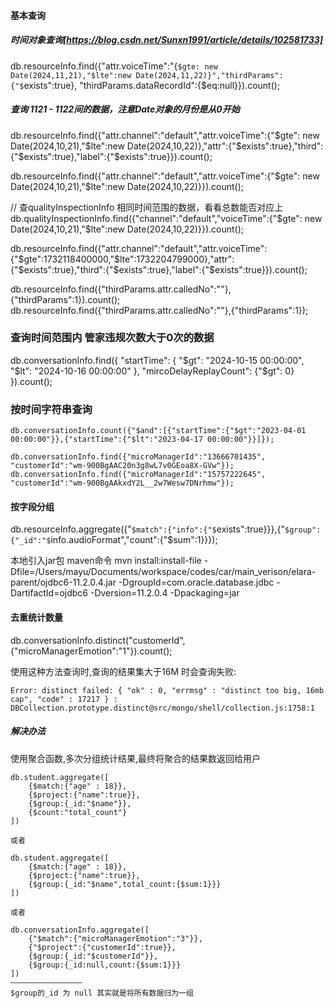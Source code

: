 #### 基本查询
##### 时间对象查询[https://blog.csdn.net/Sunxn1991/article/details/102581733]
db.resourceInfo.find({"attr.voiceTime":"{`$gte: new Date(2024,11,21),"$lte":new Date(2024,11,22)}","thirdParams":{"$`exists"\:true}, "thirdParams.dataRecordId":{\$eq\:null}}).count();


##### 查询 1121 - 1122间的数据，注意Date对象的月份是从0开始
db.resourceInfo.find({"attr.channel":"default","attr.voiceTime":{"$gte": new Date(2024,10,21),"$lte":new Date(2024,10,22)},"attr":{"$exists":true},"third":{"$exists":true},"label":{"$exists":true}}).count();

db.resourceInfo.find({"attr.channel":"default","attr.voiceTime":{"$gte": new Date(2024,10,21),"$lte":new Date(2024,10,22)}}).count();

// 查qualityInspectionInfo 相同时间范围的数据，看看总数能否对应上
db.qualityInspectionInfo.find({"channel":"default","voiceTime":{"$gte": new Date(2024,10,21),"$lte":new Date(2024,10,22)}}).count();


db.resourceInfo.find({"attr.channel":"default","attr.voiceTime":{"$gte":1732118400000,"$lte":1732204799000},"attr":{"$exists":true},"third":{"$exists":true},"label":{"$exists":true}}).count();


db.resourceInfo.find({"thirdParams.attr.calledNo":""},{"thirdParams":1}).count();
db.resourceInfo.find({"thirdParams.attr.calledNo":""},{"thirdParams":1});

### 查询时间范围内 管家违规次数大于0次的数据
db.conversationInfo.find({
    "startTime": {
        "$gt": "2024-10-15 00:00:00",
        "$lt": "2024-10-16 00:00:00"
    },
		"mircoDelayReplayCount": {"$gt": 0}
}).count();

### 按时间字符串查询

```
db.conversationInfo.count({"$and":[{"startTime":{"$gt":"2023-04-01 00:00:00"}},{"startTime":{"$lt":"2023-04-17 00:00:00"}}]});

db.conversationInfo.find({"microManagerId":"13666701435", "customerId":"wm-900BgAAC20n3g8wL7v0GEoa8X-GVw"});
db.conversationInfo.find({"microManagerId":"15757222645", "customerId":"wm-900BgAAkxdY2L__2w7Wesw7DNrhmw"});
```



#### 按字段分组
db.resourceInfo.aggregate({"`$match":{"info":{"$`exists"\:true}}},{"`$group":{"_id":"$`info.audioFormat","count":{"\$sum":1}}});

本地引入jar包 maven命令
mvn install\:install-file -Dfile=/Users/mayu/Documents/workspace/codes/car/main\_verison/elara-parent/ojdbc6-11.2.0.4.jar -DgroupId=com.oracle.database.jdbc -DartifactId=ojdbc6 -Dversion=11.2.0.4 -Dpackaging=jar


#### 去重统计数量
db.conversationInfo.distinct("customerId",{"microManagerEmotion":"1"}).count();

使用这种方法查询时,查询的结果集大于16M 时会查询失败:

```
Error: distinct failed: { "ok" : 0, "errmsg" : "distinct too big, 16mb cap", "code" : 17217 } :
DBCollection.prototype.distinct@src/mongo/shell/collection.js:1758:1
```

##### 解决办法
使用聚合函数,多次分组统计结果,最终将聚合的结果数返回给用户

```
db.student.aggregate([
    {$match:{"age" : 18}},
    {$project:{"name":true}},
    {$group:{_id:"$name"}},
    {$count:"total_count"}
])
 
或者
 
db.student.aggregate([
    {$match:{"age" : 18}},
    {$project:{"name":true}},
    {$group:{_id:"$name",total_count:{$sum:1}}}
])

或者

db.conversationInfo.aggregate([
    {"$match":{"microManagerEmotion":"3"}},
    {"$project":{"customerId":true}},
    {$group:{_id:"$customerId"}},
    {$group:{_id:null,count:{$sum:1}}}
])
————————————————
$group的_id 为 null 其实就是将所有数据归为一组
```